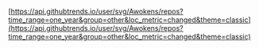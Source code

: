 [https://api.githubtrends.io/user/svg/Awokens/repos?time_range=one_year&group=other&loc_metric=changed&theme=classic](https://api.githubtrends.io/user/svg/Awokens/repos?time_range=one_year&group=other&loc_metric=changed&theme=classic)

